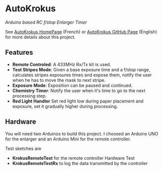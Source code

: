 AutoKrokus
==========

_Arduino based RC f/stop Enlarger Timer_

See [AutoKrokus HomePage](http://fabricator.blog.com/2013/01/23/autokrokus/) (French) or 
[AutoKrokus GitHub Page](http://fabricebenoit.github.com/AutoKrokus/) (English) for more details about this project.

Features
--------

- **Remote Controled**: A 433MHz Rx/Tx kit is used.
- **Test Stripes Mode**: Given a base exposure time and a f/stop range, calculates stripes exposures times and expose them, notify the user when he has to move the mask to next stripe.
- **Exposure Mode**: Exposition can be paused and continued.
- **Chemistry Timer**: Notify the user when it's time to go to the next processing step.
- **Red Light Handler** Set red light low during paper placement and exposure, set it gradually higher during processing.

Hardware
--------

You will need two Arduinos to build this project.
I choosed an Arduino UNO for the enlarger and an Arduino Mini for the remote controller.

Test sketches are 

- **KrokusRemoteTest** for the remote controller Hardware Test
- **KrokusRemoteTestRx** to log the data transmitted by the controller
